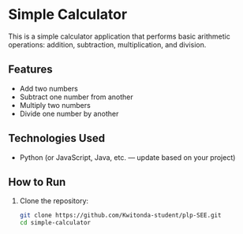 # Simple Calculator

This is a simple calculator application that performs basic arithmetic operations: addition, subtraction, multiplication, and division.

## Features

- Add two numbers  
- Subtract one number from another  
- Multiply two numbers  
- Divide one number by another  

## Technologies Used

- Python (or JavaScript, Java, etc. — update based on your project)

## How to Run

1. Clone the repository:
   ```bash
   git clone https://github.com/Kwitonda-student/plp-SEE.git
   cd simple-calculator
